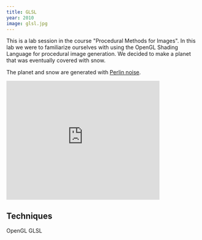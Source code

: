 ```yaml
---
title: GLSL
year: 2010
image: glsl.jpg
---
```


This is a lab session in the course "Procedural Methods for
Images". In this lab we were to familiarize ourselves with using the OpenGL
Shading Language for procedural image generation. We decided to make a
planet that was eventually covered with snow.

The planet and snow are generated with 
<a href="http://en.wikipedia.org/wiki/Perlin_noise" rel="external">Perlin noise</a>.

<iframe src="http://player.vimeo.com/video/16900182?byline=0&amp;portrait=0" width="400" height="310" frameborder="0"></iframe>

## Techniques ##
OpenGL
GLSL

